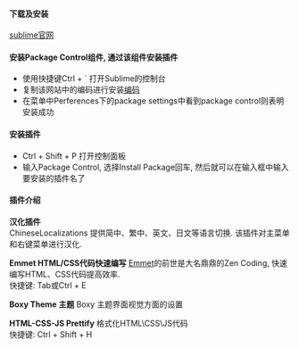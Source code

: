 #### 下载及安装
[sublime官网](https://www.sublimetext.com/3) 

#### 安装Package Control组件, 通过该组件安装插件
- 使用快捷键Ctrl + ` 打开Sublime的控制台
- 复制该网站中的编码进行安装[编码](https://packagecontrol.io/installation#st3)
- 在菜单中Perferences下的package settings中看到package control则表明安装成功

#### 安装插件
- Ctrl + Shift + P 打开控制面板
- 输入Package Control, 选择Install Package回车, 然后就可以在输入框中输入要安装的插件名了

#### 插件介绍
**汉化插件**  
ChineseLocalizations 提供简中、繁中、英文、日文等语言切换. 该插件对主菜单和右键菜单进行汉化.  

**Emmet HTML/CSS代码快速编写**
[Emmet](https://docs.emmet.io/)的前世是大名鼎鼎的Zen Coding, 快速编写HTML、CSS代码提高效率.   
快捷键: Tab或Ctrl + E  

**Boxy Theme 主题**
Boxy 主题界面视觉方面的设置   

**HTML-CSS-JS Prettify**
格式化HTML\CSS\JS代码    
快捷键: Ctrl + Shift + H  

















 






